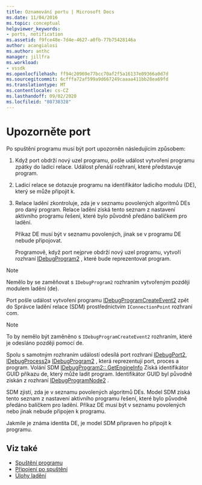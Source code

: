 ```yaml
---
title: Oznamování portu | Microsoft Docs
ms.date: 11/04/2016
ms.topic: conceptual
helpviewer_keywords:
- ports, notification
ms.assetid: f9fce48e-7d4e-4627-a0fb-77b75428146a
author: acangialosi
ms.author: anthc
manager: jillfra
ms.workload:
- vssdk
ms.openlocfilehash: ff94c20969e77bcc70af2f5a16137e09366a0d7d
ms.sourcegitcommit: 6cfffa72af599a9d667249caaaa411bb28ea69fd
ms.translationtype: MT
ms.contentlocale: cs-CZ
ms.lasthandoff: 09/02/2020
ms.locfileid: "80738328"
---
```

# <a name="notify-the-port"></a>Upozorněte port
Po spuštění programu musí být port upozorněn následujícím způsobem:

1. Když port obdrží nový uzel programu, pošle událost vytvoření programu zpátky do ladicí relace. Událost přenáší rozhraní, které představuje program.

2. Ladicí relace se dotazuje programu na identifikátor ladicího modulu (DE), který se může připojit k.

3. Relace ladění zkontroluje, zda je v seznamu povolených algoritmů DEs pro daný program. Relace ladění získá tento seznam z nastavení aktivního programu řešení, které bylo původně předáno balíčkem pro ladění.

    Příkaz DE musí být v seznamu povolených, jinak se v programu DE nebude připojovat.

   Programově, když port nejprve obdrží nový uzel programu, vytvoří rozhraní [IDebugProgram2](../../extensibility/debugger/reference/idebugprogram2.md) , které bude reprezentovat program.

> [!NOTE]
> Nemělo by se zaměňovat s `IDebugProgram2` rozhraním vytvořeným později modulem ladění (de).

 Port pošle událost vytvoření programu [IDebugProgramCreateEvent2](../../extensibility/debugger/reference/idebugprogramcreateevent2.md) zpět do Správce ladění relace (SDM) prostřednictvím `IConnectionPoint` rozhraní com.

> [!NOTE]
> To by nemělo být zaměněno s `IDebugProgramCreateEvent2` rozhraním, které je odesláno později pomocí de.

 Spolu s samotným rozhraním událostí odesílá port rozhraní [IDebugPort2](../../extensibility/debugger/reference/idebugport2.md), [IDebugProcess2](../../extensibility/debugger/reference/idebugprocess2.md)a [IDebugProgram2](../../extensibility/debugger/reference/idebugprogram2.md) , která reprezentují port, proces a program. Volání SDM [IDebugProgram2:: GetEngineInfo](../../extensibility/debugger/reference/idebugprogram2-getengineinfo.md) Získá identifikátor GUID příkazu de, který může ladit program. Identifikátor GUID byl původně získán z rozhraní [IDebugProgramNode2](../../extensibility/debugger/reference/idebugprogramnode2.md) .

 SDM zjistí, zda je v seznamu povolených algoritmů DEs. Model SDM získá tento seznam z nastavení aktivního programu řešení, které bylo původně předáno balíčkem pro ladění. Příkaz DE musí být v seznamu povolených nebo jinak nebude připojen k programu.

 Jakmile je známa identita DE, je model SDM připraven ho připojit k programu.

## <a name="see-also"></a>Viz také
- [Spuštění programu](../../extensibility/debugger/launching-a-program.md)
- [Připojení po spuštění](../../extensibility/debugger/attaching-after-a-launch.md)
- [Úlohy ladění](../../extensibility/debugger/debugging-tasks.md)
